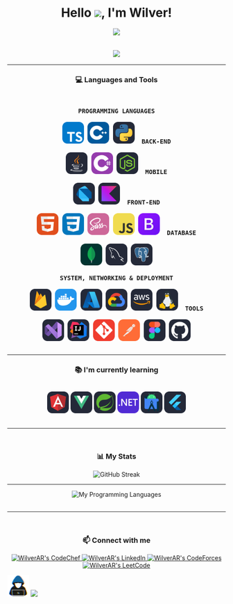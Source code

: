 <h1 align="center">Hello <img src="https://media.giphy.com/media/hvRJCLFzcasrR4ia7z/giphy.gif" width="35">, I'm Wilver!</h1>
<!--
<h3 align="center">Software Engineering student from Peru 🇵🇪</h3>
-->
<p align="center">
<img src="https://readme-typing-svg.herokuapp.com?font=Segoe+UI+Semibold&color=F2F2F2&size=20&center=true&vCenter=true&width=500&height=20&lines=Software+Engineering+student+from+Peru+%F0%9F%87%B5%F0%9F%87%AA">
</p>

<br>

<div align="center">
  <img src="https://media.giphy.com/media/26tn33aiTi1jkl6H6/giphy.gif" width="250"/>
</div>

<hr>

<div align="center">
  <h3>💻 Languages and Tools</h3>
  <br>
  <p style="display: inline-block">
    <kbd>
      <b>PROGRAMMING LANGUAGES</b>
      <br><br>
      <img src="https://github.com/tandpfun/skill-icons/blob/main/icons/TypeScript.svg" title="TypeScript" alt="TypeScript" width="50" height="50">
      <img src="https://github.com/tandpfun/skill-icons/blob/main/icons/CPP.svg" title="C++" alt="C++" width="50" height="50">
      <img src="https://github.com/tandpfun/skill-icons/blob/main/icons/Python-Dark.svg" title="Python" alt="Python" width="50" height="50">
    </kbd>
    &nbsp;
    <kbd>
      <b>BACK-END</b>
      <br><br>
      <img src="https://github.com/tandpfun/skill-icons/blob/main/icons/Java-Dark.svg" title="Java" alt="Java" width="50" height="50">
      <img src="https://github.com/tandpfun/skill-icons/blob/main/icons/CS.svg" title="CSharp" alt="CSharp" width="50" height="50">
      <img src="https://github.com/tandpfun/skill-icons/blob/main/icons/NodeJS-Dark.svg" title="NodeJS" alt="NodeJS" width="50" height="50">
    </kbd>
    &nbsp;
     <kbd>
      <b>MOBILE</b>
      <br><br>
      <img src="https://github.com/tandpfun/skill-icons/blob/main/icons/Dart-Dark.svg" title="Dart" alt="Dart" width="50" height="50">
      <img src="https://github.com/tandpfun/skill-icons/blob/main/icons/Kotlin-Dark.svg" title="Kotlin" alt="Kotlin" width="50" height="50">
    </kbd>
    &nbsp;
    <kbd>
      <b>FRONT-END</b>
      <br><br>
      <img src="https://github.com/tandpfun/skill-icons/blob/main/icons/HTML.svg" title="HTML5" alt="HTML5" width="50" height="50">
      <img src="https://github.com/tandpfun/skill-icons/blob/main/icons/CSS.svg" title="CSS" alt="CSS" width="50" height="50">
      <img src="https://github.com/tandpfun/skill-icons/blob/main/icons/Sass.svg" title="Sass" alt="Sass" width="50" height="50">
      <img src="https://github.com/tandpfun/skill-icons/blob/main/icons/JavaScript.svg" title="JavaScript" alt="JavaScript" width="50" height="50">
      <img src="https://github.com/tandpfun/skill-icons/blob/main/icons/Bootstrap.svg" title="Figma" alt="Figma" width="50" height="50">
    </kbd>
    &nbsp;
    <kbd>
      <b>DATABASE</b>
      <br><br>
      <img src="https://github.com/tandpfun/skill-icons/blob/main/icons/MongoDB.svg" title="MongoDB" alt="MongoDB" width="50" height="50">
      <img src="https://github.com/tandpfun/skill-icons/blob/main/icons/MySQL-Dark.svg" title="MySQL" alt="MySQL" width="50" height="50">
      <img src="https://github.com/tandpfun/skill-icons/blob/main/icons/PostgreSQL-Dark.svg" title="PostgreSQL" alt="PostgreSQL" width="50" height="50">
    </kbd>
    <br><br>
    <kbd>
      <b>SYSTEM, NETWORKING & DEPLOYMENT</b>
      <br><br>
      <img src="https://github.com/tandpfun/skill-icons/blob/main/icons/Firebase-Dark.svg" title="Firebase" alt="Firebase" width="50" height="50">
      <img src="https://github.com/tandpfun/skill-icons/blob/main/icons/Docker.svg" title="Docker" alt="Dodcker" width="50" height="50">
      <img src="https://github.com/tandpfun/skill-icons/blob/main/icons/Azure-Dark.svg" title="Azure" alt="Azure" width="50" height="50">
      <img src="https://github.com/tandpfun/skill-icons/blob/main/icons/GCP-Dark.svg" title="Google Cloud Platform" alt="Google Cloud Platform" width="50" height="50">
      <img src="https://github.com/tandpfun/skill-icons/blob/main/icons/AWS-Dark.svg" title="Amazon Web Services" alt="Amazon Web Services" width="50" height="50">
      <img src="https://github.com/tandpfun/skill-icons/blob/main/icons/Linux-Dark.svg" title="Linux" alt="Linux" width="50" height="50">
    </kbd>
    &nbsp;
    <kbd>
      <b>TOOLS</b>
      <br><br>
      <img src="https://github.com/tandpfun/skill-icons/blob/main/icons/VisualStudio-Dark.svg" title="Visual Studio" alt="Visual Studio" width="50" height="50">
      <img src="https://github.com/tandpfun/skill-icons/blob/main/icons/Idea-Dark.svg" title="Intellij IDEA" alt="Intellij IDEA" width="50" height="50">
      <img src="https://github.com/tandpfun/skill-icons/blob/main/icons/Git.svg" title="Git" alt="Git" width="50" height="50">
      <img src="https://github.com/tandpfun/skill-icons/blob/main/icons/Postman.svg" title="Postman" alt="Postman" width="50" height="50">
      <img src="https://github.com/tandpfun/skill-icons/blob/main/icons/Figma-Dark.svg" title="Figma" alt="Figma" width="50" height="50">
      <img src="https://github.com/tandpfun/skill-icons/blob/main/icons/Github-Dark.svg" title="Github" alt="Github" width="50" height="50">
    </kbd>
  </p>
</div>

<hr>
<!-- <img src="https://media2.giphy.com/media/QssGEmpkyEOhBCb7e1/giphy.gif?cid=ecf05e47a0n3gi1bfqntqmob8g9aid1oyj2wr3ds3mg700bl&rid=giphy.gif" width ="25"> -->
<div align="center">
  <h3>📚 I'm currently learning</h3>
  <br>
  <div>
    <img src="https://github.com/tandpfun/skill-icons/blob/main/icons/Angular-Dark.svg" title="AngularTS" alt="AngularTS" width="50" height="50">
    <img src="https://github.com/tandpfun/skill-icons/blob/main/icons/VueJS-Dark.svg" title="VueJS" alt="VueJS" width="50" height="50">
    <img src="https://github.com/tandpfun/skill-icons/blob/main/icons/Spring-Dark.svg" title="SpringBoot" alt="SpringBoot" width="50" height="50">
    <img src="https://github.com/tandpfun/skill-icons/blob/main/icons/DotNet.svg" title=".Net" alt=".Net" width="50" height="50">
    <img src="https://github.com/tandpfun/skill-icons/blob/main/icons/AndroidStudio-Dark.svg" title="Android Studio" alt="Android Studio" width="50" height="50">
    <img src="https://github.com/tandpfun/skill-icons/blob/main/icons/Flutter-Dark.svg" title="Flutter" alt="Flutter" width="50" height="50">
  </div>
</div>

<br>
<hr>
<br>

<!-- <img src="https://media.giphy.com/media/iY8CRBdQXODJSCERIr/giphy.gif" width="25"> -->
<div align="center">
  <h3>📊 My Stats</h3>
  <img src="http://github-readme-streak-stats.herokuapp.com?user=WilverAR&theme=gotham&hide_border=true&border_radius=2&card_width=1000" alt="GitHub Streak"/>
  <!-- 
  <hr>
  <img src="https://github-readme-stats.vercel.app/api?username=WilverAR&show_icons=true&theme=merko" alt="GitHub Stats"/>
  -->
  <hr>
  <img src="https://github-readme-stats-eight-theta.vercel.app/api/top-langs/?username=WilverAR&layout=compact&langs_count=7&theme=merko" alt="My Programming Languages" height="200em"/>
</div>

<br>
<hr>
<br>

<div align="center">
  <h3>📫 Connect with me</h3>
  <a href="https://www.codechef.com/users/wilverar_20" alt="CodeChef" target="_blank">
    <img src="https://img.shields.io/badge/CodeChef-%23B92B27?style=for-the-badge&logo=codechef&logoColor=white" alt="WilverAR's CodeChef" style="max-width: 100%;">
  </a>
  <a href="https://linkedin.com/in/wilver-arana-r-492a79225" alt="LinkedIn" target="_blank">
    <img src="https://img.shields.io/badge/LinkedIn-darkblue?style=for-the-badge&logo=linkedin&logoColor=white" alt="WilverAR's LinkedIn" style="max-width: 100%;">
  </a>
  <a href="https://codeforces.com/profile/Wilver_A.R." alt="CodeForces" target="_blank">
    <img src="https://img.shields.io/badge/Codeforces-green?style=for-the-badge&logo=codeforces&logoColor=white" alt="WilverAR's CodeForces" style="max-width: 100%;">
  </a>
  <a href="https://leetcode.com/WilverAR/" alt="LeetCode" target="_blank">
    <img src="https://img.shields.io/badge/LeetCode-FFA116?style=for-the-badge&logo=leetcode&logoColor=white" alt="WilverAR's LeetCode" style="max-width: 100%;">
  </a>
</div>

<picture><img src="https://github.com/0xAbdulKhalid/0xAbdulKhalid/raw/main/assets/mdImages/about_me.gif" width = 50px></picture>
<img src="https://user-images.githubusercontent.com/73097560/115834477-dbab4500-a447-11eb-908a-139a6edaec5c.gif">
